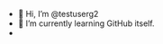 - 👋 Hi, I’m @testuserg2
- 🌱 I’m currently learning GitHub itself.
-
<!---
testuserg2/testuserg2 is a ✨ special ✨ repository because its `README.md` (this file) appears on your GitHub profile.
You can click the Preview link to take a look at your changes.
--->
